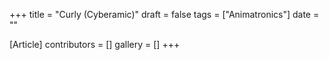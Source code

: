 +++
title = "Curly (Cyberamic)"
draft = false
tags = ["Animatronics"]
date = ""

[Article]
contributors = []
gallery = []
+++